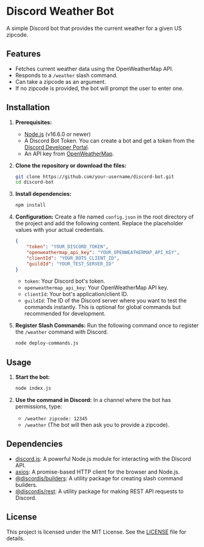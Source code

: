 
# Discord Weather Bot

A simple Discord bot that provides the current weather for a given US zipcode.

## Features

- Fetches current weather data using the OpenWeatherMap API.
- Responds to a `/weather` slash command.
- Can take a zipcode as an argument.
- If no zipcode is provided, the bot will prompt the user to enter one.

## Installation

1. **Prerequisites:**
   - [Node.js](https://nodejs.org/) (v16.6.0 or newer)
   - A Discord Bot Token. You can create a bot and get a token from the [Discord Developer Portal](https://discord.com/developers/applications).
   - An API key from [OpenWeatherMap](https://openweathermap.org/api).

2. **Clone the repository or download the files:**
   ```bash
   git clone https://github.com/your-username/discord-bot.git
   cd discord-bot
   ```

3. **Install dependencies:**
   ```bash
   npm install
   ```

4. **Configuration:**
   Create a file named `config.json` in the root directory of the project and add the following content. Replace the placeholder values with your actual credentials.

   ```json
   {
       "token": "YOUR_DISCORD_TOKEN",
       "openweathermap_api_key": "YOUR_OPENWEATHERMAP_API_KEY",
       "clientId": "YOUR_BOTS_CLIENT_ID",
       "guildId": "YOUR_TEST_SERVER_ID"
   }
   ```
   - `token`: Your Discord bot's token.
   - `openweathermap_api_key`: Your OpenWeatherMap API key.
   - `clientId`: Your bot's application/client ID.
   - `guildId`: The ID of the Discord server where you want to test the commands instantly. This is optional for global commands but recommended for development.

5. **Register Slash Commands:**
   Run the following command once to register the `/weather` command with Discord.
   ```bash
   node deploy-commands.js
   ```

## Usage

1. **Start the bot:**
   ```bash
   node index.js
   ```

2. **Use the command in Discord:**
   In a channel where the bot has permissions, type:
   - `/weather zipcode: 12345`
   - `/weather` (The bot will then ask you to provide a zipcode).

## Dependencies

- [discord.js](https://discord.js.org/): A powerful Node.js module for interacting with the Discord API.
- [axios](https://axios-http.com/): A promise-based HTTP client for the browser and Node.js.
- [@discordjs/builders](https://www.npmjs.com/package/@discordjs/builders): A utility package for creating slash command builders.
- [@discordjs/rest](https://www.npmjs.com/package/@discordjs/rest): A utility package for making REST API requests to Discord.

## License

This project is licensed under the MIT License. See the [LICENSE](LICENSE) file for details.
